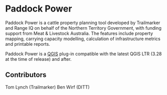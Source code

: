 # Paddock Power

Paddock Power is a cattle property planning tool developed by Trailmarker and Range IQ on behalf of the Northern Territory Government, with funding support from Meat & Livestock Australia. The features include property mapping, carrying capacity modelling, calculation of infrastructure metrics and printable reports.

Paddock Power is a [QGIS](https://www.qgis.org) plug-in compatible with the latest QGIS LTR (3.28 at the time of release) and after.

## Contributors

Tom Lynch (Trailmarker)
Ben Wirf (DITT)
